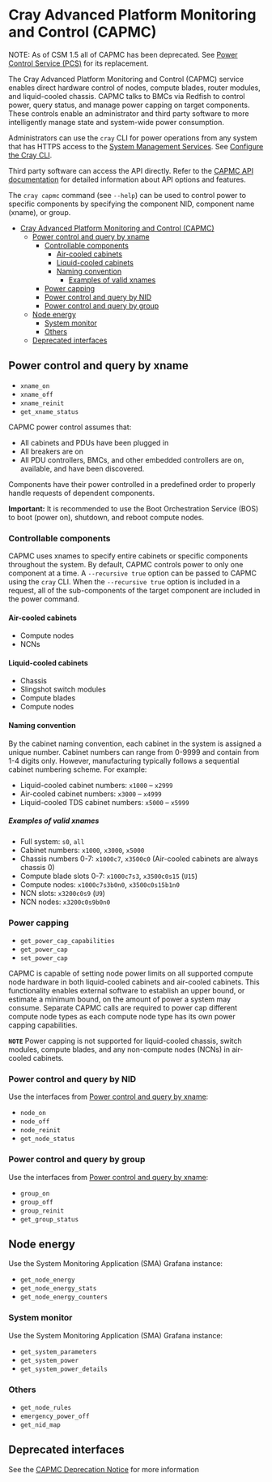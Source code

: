 # Cray Advanced Platform Monitoring and Control (CAPMC)

NOTE: As of CSM 1.5 all of CAPMC has been deprecated. See [Power Control Service (PCS)](../../api/power-control.md) for its replacement.

The Cray Advanced Platform Monitoring and Control (CAPMC) service enables
direct hardware control of nodes, compute blades, router modules, and liquid-cooled
chassis. CAPMC talks to BMCs via Redfish to control power, query status,
and manage power capping on target components. These controls enable an
administrator and third party software to more intelligently manage state and
system-wide power consumption.

Administrators can use the `cray` CLI for power operations from any system that
has HTTPS access to the
[System Management Services](../network/Access_to_System_Management_Services.md).
See [Configure the Cray CLI](../configure_cray_cli.md).

Third party software can access the API directly. Refer to the
[CAPMC API documentation](../../api/capmc.md)
for detailed information about API options and features.

The `cray capmc` command (see `--help`) can be used to control power to
specific components by specifying the component NID, component name (xname), or group.

- [Cray Advanced Platform Monitoring and Control (CAPMC)](#cray-advanced-platform-monitoring-and-control-capmc)
    - [Power control and query by xname](#power-control-and-query-by-xname)
        - [Controllable components](#controllable-components)
            - [Air-cooled cabinets](#air-cooled-cabinets)
            - [Liquid-cooled cabinets](#liquid-cooled-cabinets)
            - [Naming convention](#naming-convention)
                - [Examples of valid xnames](#examples-of-valid-xnames)
        - [Power capping](#power-capping)
        - [Power control and query by NID](#power-control-and-query-by-nid)
        - [Power control and query by group](#power-control-and-query-by-group)
    - [Node energy](#node-energy)
        - [System monitor](#system-monitor)
        - [Others](#others)
    - [Deprecated interfaces](#deprecated-interfaces)

## Power control and query by xname

- `xname_on`
- `xname_off`
- `xname_reinit`
- `get_xname_status`

CAPMC power control assumes that:

- All cabinets and PDUs have been plugged in
- All breakers are on
- All PDU controllers, BMCs, and other embedded controllers are on, available, and have been discovered.

Components have their power controlled in a predefined order to properly handle requests of dependent components.

**Important:** It is recommended to use the Boot Orchestration Service (BOS) to
boot (power on), shutdown, and reboot compute nodes.

### Controllable components

CAPMC uses xnames to specify entire cabinets or specific components throughout
the system. By default, CAPMC controls power to only one component at a time. A
`--recursive true` option can be passed to CAPMC using the `cray` CLI. When the
`--recursive true` option is included in a request, all of the sub-components of
the target component are included in the power command.

#### Air-cooled cabinets

- Compute nodes
- NCNs

#### Liquid-cooled cabinets

- Chassis
- Slingshot switch modules
- Compute blades
- Compute nodes

#### Naming convention

By the cabinet naming convention, each cabinet in the system is assigned a
unique number. Cabinet numbers can range from 0-9999 and contain from 1-4 digits
only. However, manufacturing typically follows a sequential cabinet numbering scheme.
For example:

- Liquid-cooled cabinet numbers: `x1000` – `x2999`
- Air-cooled cabinet numbers: `x3000` – `x4999`
- Liquid-cooled TDS cabinet numbers: `x5000` – `x5999`

##### Examples of valid xnames

- Full system: `s0`, `all`
- Cabinet numbers: `x1000`, `x3000`, `x5000`
- Chassis numbers 0-7: `x1000c7`, `x3500c0` (Air-cooled cabinets are always chassis 0)
- Compute blade slots 0-7: `x1000c7s3`, `x3500c0s15` (`U15`)
- Compute nodes: `x1000c7s3b0n0`, `x3500c0s15b1n0`
- NCN slots: `x3200c0s9` (`U9`)
- NCN nodes: `x3200c0s9b0n0`

### Power capping

- `get_power_cap_capabilities`
- `get_power_cap`
- `set_power_cap`

CAPMC is capable of setting node power limits on all supported compute node
hardware in both liquid-cooled cabinets and air-cooled cabinets. This
functionality enables external software to establish an upper bound, or estimate
a minimum bound, on the amount of power a system may consume. Separate CAPMC
calls are required to power cap different compute node types as each compute
node type has its own power capping capabilities.

**`NOTE`** Power capping is not supported for liquid-cooled chassis, switch
modules, compute blades, and any non-compute nodes (NCNs) in air-cooled
cabinets.

### Power control and query by NID

Use the interfaces from [Power control and query by xname](#power-control-and-query-by-xname):

- `node_on`
- `node_off`
- `node_reinit`
- `get_node_status`

### Power control and query by group

Use the interfaces from [Power control and query by xname](#power-control-and-query-by-xname):

- `group_on`
- `group_off`
- `group_reinit`
- `get_group_status`

## Node energy

Use the System Monitoring Application (SMA) Grafana instance:

- `get_node_energy`
- `get_node_energy_stats`
- `get_node_energy_counters`

### System monitor

Use the System Monitoring Application (SMA) Grafana instance:

- `get_system_parameters`
- `get_system_power`
- `get_system_power_details`

### Others

- `get_node_rules`
- `emergency_power_off`
- `get_nid_map`

## Deprecated interfaces

See the [CAPMC Deprecation Notice](../../introduction/deprecated_features/CAPMC_Deprecation_Notice.md) for
more information
